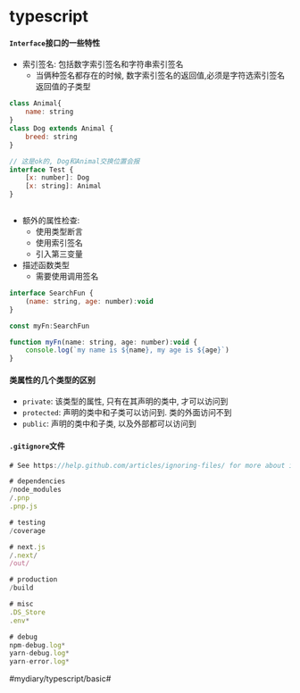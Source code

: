 # typescript
#### `Interface`接口的一些特性
* 索引签名: 包括数字索引签名和字符串索引签名
	* 当俩种签名都存在的时候, 数字索引签名的返回值,必须是字符选索引签名返回值的子类型
```javascript
class Animal{
	name: string
}
class Dog extends Animal {
	breed: string
}

// 这是ok的, Dog和Animal交换位置会报 
interface Test {
	[x: number]: Dog
	[x: string]: Animal
}



```

* 额外的属性检查: 
	* 使用类型断言
	* 使用索引签名
	* 引入第三变量
* 描述函数类型
	* 需要使用调用签名

```javascript
interface SearchFun {
	(name: string, age: number):void
}

const myFn:SearchFun

function myFn(name: string, age: number):void {
	console.log(`my name is ${name}, my age is ${age}`)
}
```

#### 类属性的几个类型的区别
* `private`:   该类型的属性, 只有在其声明的类中, 才可以访问到
* `protected`: 声明的类中和子类可以访问到. 类的外面访问不到
* `public`: 声明的类中和子类, 以及外部都可以访问到

#### `.gitignore`文件

```javascript
# See https://help.github.com/articles/ignoring-files/ for more about ignoring files.

# dependencies
/node_modules
/.pnp
.pnp.js

# testing
/coverage

# next.js
/.next/
/out/

# production
/build

# misc
.DS_Store
.env*

# debug
npm-debug.log*
yarn-debug.log*
yarn-error.log*

```
#mydiary/typescript/basic#